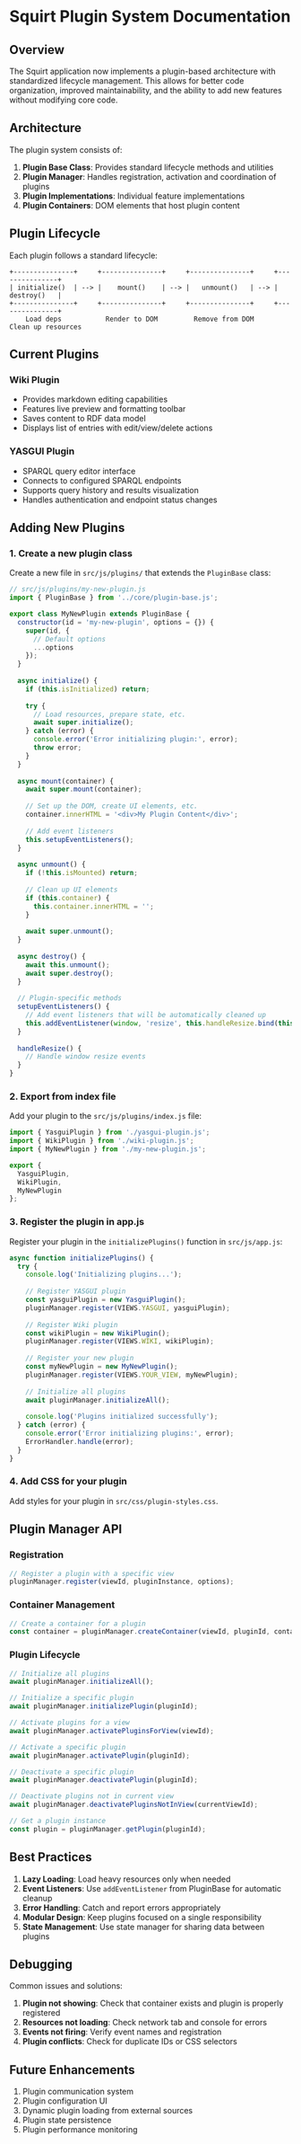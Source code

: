 # Squirt Plugin System Documentation

## Overview

The Squirt application now implements a plugin-based architecture with standardized lifecycle management. This allows for better code organization, improved maintainability, and the ability to add new features without modifying core code.

## Architecture

The plugin system consists of:

1. **Plugin Base Class**: Provides standard lifecycle methods and utilities
2. **Plugin Manager**: Handles registration, activation and coordination of plugins
3. **Plugin Implementations**: Individual feature implementations
4. **Plugin Containers**: DOM elements that host plugin content

## Plugin Lifecycle

Each plugin follows a standard lifecycle:

```
+---------------+     +---------------+     +---------------+     +---------------+
| initialize()  | --> |    mount()    | --> |   unmount()   | --> |   destroy()   |
+---------------+     +---------------+     +---------------+     +---------------+
    Load deps           Render to DOM         Remove from DOM       Clean up resources 
```

## Current Plugins

### Wiki Plugin

- Provides markdown editing capabilities
- Features live preview and formatting toolbar
- Saves content to RDF data model
- Displays list of entries with edit/view/delete actions

### YASGUI Plugin

- SPARQL query editor interface
- Connects to configured SPARQL endpoints
- Supports query history and results visualization
- Handles authentication and endpoint status changes

## Adding New Plugins

### 1. Create a new plugin class

Create a new file in `src/js/plugins/` that extends the `PluginBase` class:

```javascript
// src/js/plugins/my-new-plugin.js
import { PluginBase } from '../core/plugin-base.js';

export class MyNewPlugin extends PluginBase {
  constructor(id = 'my-new-plugin', options = {}) {
    super(id, {
      // Default options
      ...options
    });
  }
  
  async initialize() {
    if (this.isInitialized) return;
    
    try {
      // Load resources, prepare state, etc.
      await super.initialize();
    } catch (error) {
      console.error('Error initializing plugin:', error);
      throw error;
    }
  }
  
  async mount(container) {
    await super.mount(container);
    
    // Set up the DOM, create UI elements, etc.
    container.innerHTML = '<div>My Plugin Content</div>';
    
    // Add event listeners
    this.setupEventListeners();
  }
  
  async unmount() {
    if (!this.isMounted) return;
    
    // Clean up UI elements
    if (this.container) {
      this.container.innerHTML = '';
    }
    
    await super.unmount();
  }
  
  async destroy() {
    await this.unmount();
    await super.destroy();
  }
  
  // Plugin-specific methods
  setupEventListeners() {
    // Add event listeners that will be automatically cleaned up
    this.addEventListener(window, 'resize', this.handleResize.bind(this));
  }
  
  handleResize() {
    // Handle window resize events
  }
}
```

### 2. Export from index file

Add your plugin to the `src/js/plugins/index.js` file:

```javascript
import { YasguiPlugin } from './yasgui-plugin.js';
import { WikiPlugin } from './wiki-plugin.js';
import { MyNewPlugin } from './my-new-plugin.js';

export {
  YasguiPlugin,
  WikiPlugin,
  MyNewPlugin
};
```

### 3. Register the plugin in app.js

Register your plugin in the `initializePlugins()` function in `src/js/app.js`:

```javascript
async function initializePlugins() {
  try {
    console.log('Initializing plugins...');
    
    // Register YASGUI plugin
    const yasguiPlugin = new YasguiPlugin();
    pluginManager.register(VIEWS.YASGUI, yasguiPlugin);
    
    // Register Wiki plugin
    const wikiPlugin = new WikiPlugin();
    pluginManager.register(VIEWS.WIKI, wikiPlugin);
    
    // Register your new plugin
    const myNewPlugin = new MyNewPlugin();
    pluginManager.register(VIEWS.YOUR_VIEW, myNewPlugin);
    
    // Initialize all plugins
    await pluginManager.initializeAll();
    
    console.log('Plugins initialized successfully');
  } catch (error) {
    console.error('Error initializing plugins:', error);
    ErrorHandler.handle(error);
  }
}
```

### 4. Add CSS for your plugin

Add styles for your plugin in `src/css/plugin-styles.css`.

## Plugin Manager API

### Registration

```javascript
// Register a plugin with a specific view
pluginManager.register(viewId, pluginInstance, options);
```

### Container Management

```javascript
// Create a container for a plugin
const container = pluginManager.createContainer(viewId, pluginId, containerId);
```

### Plugin Lifecycle

```javascript
// Initialize all plugins
await pluginManager.initializeAll();

// Initialize a specific plugin
await pluginManager.initializePlugin(pluginId);

// Activate plugins for a view
await pluginManager.activatePluginsForView(viewId);

// Activate a specific plugin
await pluginManager.activatePlugin(pluginId);

// Deactivate a specific plugin
await pluginManager.deactivatePlugin(pluginId);

// Deactivate plugins not in current view
await pluginManager.deactivatePluginsNotInView(currentViewId);

// Get a plugin instance
const plugin = pluginManager.getPlugin(pluginId);
```

## Best Practices

1. **Lazy Loading**: Load heavy resources only when needed
2. **Event Listeners**: Use `addEventListener` from PluginBase for automatic cleanup
3. **Error Handling**: Catch and report errors appropriately
4. **Modular Design**: Keep plugins focused on a single responsibility
5. **State Management**: Use state manager for sharing data between plugins

## Debugging

Common issues and solutions:

1. **Plugin not showing**: Check that container exists and plugin is properly registered
2. **Resources not loading**: Check network tab and console for errors
3. **Events not firing**: Verify event names and registration
4. **Plugin conflicts**: Check for duplicate IDs or CSS selectors

## Future Enhancements

1. Plugin communication system
2. Plugin configuration UI
3. Dynamic plugin loading from external sources
4. Plugin state persistence
5. Plugin performance monitoring